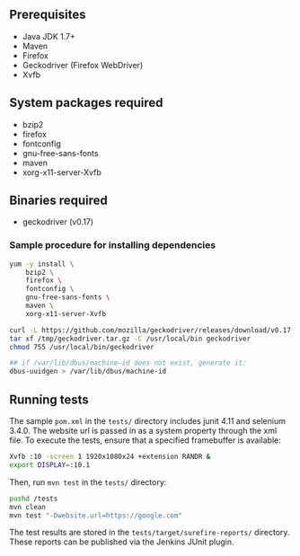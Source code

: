 ## Prerequisites

- Java JDK 1.7+
- Maven
- Firefox
- Geckodriver (Firefox WebDriver)
- Xvfb

## System packages required
- bzip2
- firefox
- fontconfig
- gnu-free-sans-fonts
- maven
- xorg-x11-server-Xvfb

## Binaries required
- geckodriver (v0.17)

### Sample procedure for installing dependencies
```bash
yum -y install \
    bzip2 \
    firefox \
    fontconfig \
    gnu-free-sans-fonts \
    maven \
    xorg-x11-server-Xvfb

curl -L https://github.com/mozilla/geckodriver/releases/download/v0.17.0/geckodriver-v0.17.0-linux64.tar.gz -o /tmp/geckodriver.tar.gz
tar xf /tmp/geckodriver.tar.gz -C /usr/local/bin geckodriver
chmod 755 /usr/local/bin/geckodriver

## if /var/lib/dbus/machine-id does not exist, generate it:
dbus-uuidgen > /var/lib/dbus/machine-id
```


## Running tests
The sample `pom.xml` in the `tests/` directory includes junit 4.11 and selenium 3.4.0. The website url is passed in as a system property through the xml file.
To execute the tests, ensure that a specified framebuffer is available:

```bash
Xvfb :10 -screen 1 1920x1080x24 +extension RANDR &
export DISPLAY=:10.1
```

Then, run `mvn test` in the `tests/` directory:

```bash
pushd /tests
mvn clean
mvn test "-Dwebsite.url=https://google.com"
```

The test results are stored in the `tests/target/surefire-reports/` directory. These reports can be published via the Jenkins JUnit plugin.